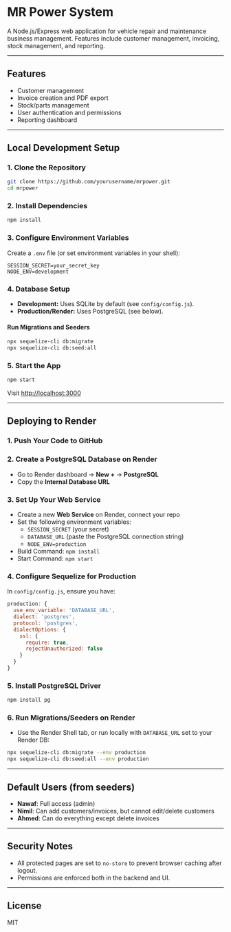 # MR Power System

A Node.js/Express web application for vehicle repair and maintenance business management. Features include customer management, invoicing, stock management, and reporting.

---

## Features
- Customer management
- Invoice creation and PDF export
- Stock/parts management
- User authentication and permissions
- Reporting dashboard

---

## Local Development Setup

### 1. Clone the Repository
```bash
git clone https://github.com/yourusername/mrpower.git
cd mrpower
```

### 2. Install Dependencies
```bash
npm install
```

### 3. Configure Environment Variables
Create a `.env` file (or set environment variables in your shell):
```
SESSION_SECRET=your_secret_key
NODE_ENV=development
```

### 4. Database Setup
- **Development:** Uses SQLite by default (see `config/config.js`).
- **Production/Render:** Uses PostgreSQL (see below).

#### Run Migrations and Seeders
```bash
npx sequelize-cli db:migrate
npx sequelize-cli db:seed:all
```

### 5. Start the App
```bash
npm start
```
Visit [http://localhost:3000](http://localhost:3000)

---

## Deploying to Render

### 1. Push Your Code to GitHub

### 2. Create a PostgreSQL Database on Render
- Go to Render dashboard → **New +** → **PostgreSQL**
- Copy the **Internal Database URL**

### 3. Set Up Your Web Service
- Create a new **Web Service** on Render, connect your repo
- Set the following environment variables:
  - `SESSION_SECRET` (your secret)
  - `DATABASE_URL` (paste the PostgreSQL connection string)
  - `NODE_ENV=production`
- Build Command: `npm install`
- Start Command: `npm start`

### 4. Configure Sequelize for Production
In `config/config.js`, ensure you have:
```js
production: {
  use_env_variable: 'DATABASE_URL',
  dialect: 'postgres',
  protocol: 'postgres',
  dialectOptions: {
    ssl: {
      require: true,
      rejectUnauthorized: false
    }
  }
}
```

### 5. Install PostgreSQL Driver
```bash
npm install pg
```

### 6. Run Migrations/Seeders on Render
- Use the Render Shell tab, or run locally with `DATABASE_URL` set to your Render DB:
```bash
npx sequelize-cli db:migrate --env production
npx sequelize-cli db:seed:all --env production
```

---

## Default Users (from seeders)
- **Nawaf**: Full access (admin)
- **Nimil**: Can add customers/invoices, but cannot edit/delete customers
- **Ahmed**: Can do everything except delete invoices

---

## Security Notes
- All protected pages are set to `no-store` to prevent browser caching after logout.
- Permissions are enforced both in the backend and UI.

---

## License
MIT 